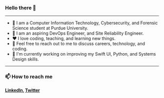 ### Hello there 👋

-----

- 🙂 I am a Computer Information Technology, Cybersecurity, and Forensic Science student at Purdue University.
- 🔭 I am an aspiring DevOps Engineer, and Site Reliability Engineer.
- ❤️ I love coding, teaching, and learning new things.
- 💬 Feel free to reach out to me to discuss careers, technology, and coding.
- 🌱 I'm currently working on improving my Swift UI, Python, and Systems Design skills.

-----

### 📫 How to reach me
#### [LinkedIn](https://www.linkedin.com/in/christian-ekeigwe-jr/), [Twitter](https://twitter.com/r1pp3rd0c)

<!--
**christianhacks/christianhacks** is a ✨ _special_ ✨ repository because its `README.md` (this file) appears on your GitHub profile.

Here are some ideas to get you started:

- 🔭 I’m currently working on ...
- 🌱 I’m currently learning ...
- 👯 I’m looking to collaborate on ...
- 🤔 I’m looking for help with ...
- 💬 Ask me about ...
- 📫 How to reach me: ...
- 😄 Pronouns: ...
- ⚡ Fun fact: ...
-->
